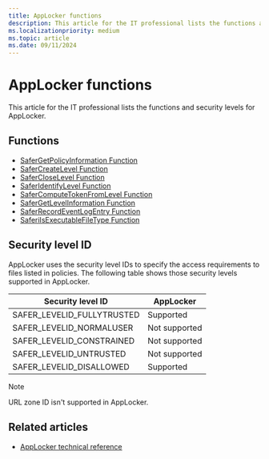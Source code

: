 ```yaml
---
title: AppLocker functions
description: This article for the IT professional lists the functions and security levels for AppLocker.
ms.localizationpriority: medium
ms.topic: article
ms.date: 09/11/2024
---
```


# AppLocker functions

This article for the IT professional lists the functions and security levels for AppLocker.

## Functions

- [SaferGetPolicyInformation Function](/windows/win32/api/winsafer/nf-winsafer-safergetpolicyinformation)
- [SaferCreateLevel Function](/windows/win32/api/winsafer/nf-winsafer-safercreatelevel)
- [SaferCloseLevel Function](/windows/win32/api/winsafer/nf-winsafer-safercloselevel)
- [SaferIdentifyLevel Function](/windows/win32/api/winsafer/nf-winsafer-saferidentifylevel)
- [SaferComputeTokenFromLevel Function](/windows/win32/api/winsafer/nf-winsafer-safercomputetokenfromlevel)
- [SaferGetLevelInformation Function](/windows/win32/api/winsafer/nf-winsafer-safergetlevelinformation)
- [SaferRecordEventLogEntry Function](/windows/win32/api/winsafer/nf-winsafer-saferrecordeventlogentry)
- [SaferiIsExecutableFileType Function](/windows/win32/api/winsafer/nf-winsafer-saferiisexecutablefiletype)

## Security level ID

AppLocker uses the security level IDs to specify the access requirements to files listed in policies. The following table shows those security levels supported in AppLocker.

| Security level ID | AppLocker |
| --- | --- |
| SAFER_LEVELID_FULLYTRUSTED | Supported |
| SAFER_LEVELID_NORMALUSER | Not supported |
| SAFER_LEVELID_CONSTRAINED | Not supported |
| SAFER_LEVELID_UNTRUSTED | Not supported |
| SAFER_LEVELID_DISALLOWED | Supported |

> [!NOTE]
> URL zone ID isn't supported in AppLocker.

## Related articles

- [AppLocker technical reference](applocker-technical-reference.md)
